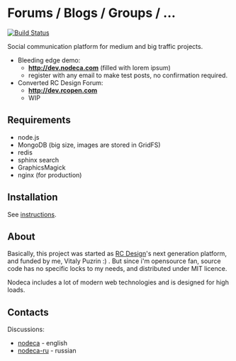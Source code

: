 Forums / Blogs / Groups /  ...
==============================

[![Build Status](https://travis-ci.org/nodeca/nodeca.svg?branch=master)](https://travis-ci.org/nodeca/nodeca)

Social communication platform for medium and big traffic projects.

- Bleeding edge demo:
  - **http://dev.nodeca.com** (filled with lorem ipsum)
  - register with any email to make test posts, no confirmation required.
- Converted RC Design Forum:
  - **http://dev.rcopen.com**
  - WIP


Requirements
------------

- node.js
- MongoDB (big size, images are stored in GridFS)
- redis
- sphinx search
- GraphicsMagick
- nginx (for production)


Installation
------------

See [instructions](https://github.com/nodeca/nodeca/blob/master/INSTALL.md).


About
-----

Basically, this project was started as [RC Design](http://forum.rcdesign.ru)'s
next generation platform, and funded by me, Vitaly Puzrin :) . But since i'm
opensource fan, source code has no specific locks to my needs, and distributed
under MIT licence.

Nodeca includes a lot of modern web technologies and is designed for high loads. 


Contacts
--------

Discussions:

- [nodeca](https://groups.google.com/group/nodeca/) - english
- [nodeca-ru](https://groups.google.com/group/nodeca-ru/) - russian
